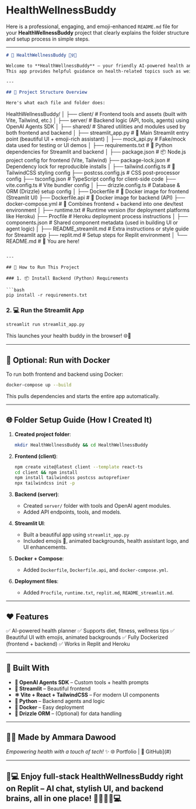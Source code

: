 # HealthWellnessBuddy

Here is a professional, engaging, and emoji-enhanced `README.md` file for your **HealthWellnessBuddy** project that clearly explains the folder structure and setup process in simple steps.

---

```markdown
# 🌿 HealthWellnessBuddy 🧘‍♀️🤖

Welcome to **HealthWellnessBuddy** — your friendly AI-powered health and wellness companion!  
This app provides helpful guidance on health-related topics such as weight management, diet plans, medical issues, and more using an interactive Streamlit frontend and powerful backend tools. 💪🥗💬

---

## 📁 Project Structure Overview

Here's what each file and folder does:

```

HealthWellnessBuddy/
│
├── client/                  # Frontend tools and assets (built with Vite, Tailwind, etc.)
│
├── server/                  # Backend logic (API, tools, agents) using OpenAI Agents SDK
│
├── shared/                 # Shared utilities and modules used by both frontend and backend
│
├── streamlit\_app.py        # 🎨 Main Streamlit entry point (beautiful UI + emoji-rich assistant)
│
├── mock\_api.py             # Fake/mock data used for testing or UI demos
│
├── requirements.txt        # 🐍 Python dependencies for Streamlit and backend
│
├── package.json            # 📦 Node.js project config for frontend (Vite, Tailwind)
├── package-lock.json       # Dependency lock for reproducible installs
│
├── tailwind.config.ts      # 💅 TailwindCSS styling config
├── postcss.config.js       # CSS post-processor config
├── tsconfig.json           # TypeScript config for client-side code
├── vite.config.ts          # Vite bundler config
│
├── drizzle.config.ts       # Database & ORM (Drizzle) setup config
│
├── Dockerfile              # 🐳 Docker image for frontend (Streamlit UI)
├── Dockerfile.api          # 🐳 Docker image for backend (API)
├── docker-compose.yml      # 🔧 Combines frontend + backend into one dev/test environment
│
├── runtime.txt             # Runtime version (for deployment platforms like Heroku)
├── Procfile                # Heroku deployment process instructions
│
├── components.json         # Shared component metadata (used in building UI or agent logic)
│
├── README\_streamlit.md     # Extra instructions or style guide for Streamlit app
├── replit.md               # Setup steps for Replit environment
│
└── README.md               # 👋 You are here!

````

---

## 🚀 How to Run This Project

### 1. 📦 Install Backend (Python) Requirements

```bash
pip install -r requirements.txt
````

### 2. 💻 Run the Streamlit App

```bash
streamlit run streamlit_app.py
```

This launches your health buddy in the browser! 🌐🧠

---

## 🐳 Optional: Run with Docker

To run both frontend and backend using Docker:

```bash
docker-compose up --build
```

This pulls dependencies and starts the entire app automatically.

---

## 🌐 Folder Setup Guide (How I Created It)

1. **Created project folder**:

   ```bash
   mkdir HealthWellnessBuddy && cd HealthWellnessBuddy
   ```

2. **Frontend (client)**:

   ```bash
   npm create vite@latest client --template react-ts
   cd client && npm install
   npm install tailwindcss postcss autoprefixer
   npx tailwindcss init -p
   ```

3. **Backend (server)**:

   * Created `server/` folder with tools and OpenAI agent modules.
   * Added API endpoints, tools, and models.

4. **Streamlit UI**:

   * Built a beautiful app using `streamlit_app.py`
   * Included emojis 🌟, animated backgrounds, health assistant logo, and UI enhancements.

5. **Docker + Compose**:

   * Added `Dockerfile`, `Dockerfile.api`, and `docker-compose.yml`.

6. **Deployment files**:

   * Added `Procfile`, `runtime.txt`, `replit.md`, `README_streamlit.md`.

---

## ❤️ Features

✅ AI-powered health planner
✅ Supports diet, fitness, wellness tips
✅ Beautiful UI with emojis, animated backgrounds
✅ Fully Dockerized (frontend + backend)
✅ Works in Replit and Heroku

---

## 🧠 Built With

* **🧠 OpenAI Agents SDK** – Custom tools + health prompts
* **🎨 Streamlit** – Beautiful frontend
* **⚛️ Vite + React + TailwindCSS** – For modern UI components
* **🐍 Python** – Backend agents and logic
* **🐳 Docker** – Easy deployment
* **🔗 Drizzle ORM** – (Optional) for data handling

---

## 👩‍💻 Made by Ammara Dawood

*Empowering health with a touch of tech!* ✨
 🌐 Portfolio | 💖 GitHub](#)

---
🎉💻 Enjoy full-stack HealthWellnessBuddy right on Replit – AI chat, stylish UI, and backend brains, all in one place! 🚀🧘‍♂️🌷💻
--- 
```

